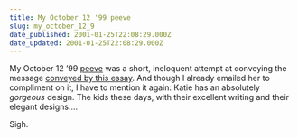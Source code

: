 ```yaml
---
title: My October 12 '99 peeve
slug: my_october_12_9
date_published: 2001-01-25T22:08:29.000Z
date_updated: 2001-01-25T22:08:29.000Z
---
```


My October 12 ’99 [peeve](http://www.dashes.com/anil/index.php?peeves.php) was a short, ineloquent attempt at conveying the message [conveyed by this essay](http://www.jejune.net/chunks/008.html). And though I already emailed her to compliment on it, I have to mention it again: Katie has an absolutely *gorgeous* design. The kids these days, with their excellent writing and their elegant designs….

Sigh.
